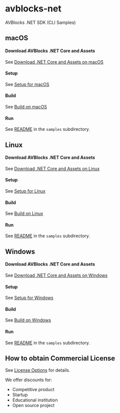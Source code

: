 # avblocks-net
AVBlocks .NET SDK (CLI Samples)

## macOS

#### Download AVBlocks .NET Core and Assets

See [Download .NET Core and Assets on macOS](./docs/download-avblocks-net-core-and-assets-mac.md) 

#### Setup

See [Setup for macOS](./docs/setup-mac.md)

#### Build

See [Build on macOS](./docs/build-mac.md)

#### Run

See [README](./samples/README.md) in the `samples` subdirectory. 

## Linux

#### Download AVBlocks .NET Core and Assets

See [Download .NET Core and Assets on Linux](./docs/download-avblocks-net-core-and-assets-linux.md) 

#### Setup

See [Setup for Linux](./docs/setup-linux.md)

#### Build

See [Build on Linux](./docs/build-linux.md)

#### Run

See [README](./samples/README.md) in the `samples` subdirectory. 

## Windows

#### Download AVBlocks .NET Core and Assets

See [Download .NET Core and Assets on Windows](./docs/download-avblocks-net-core-and-assets-windows.md) 

#### Setup

See [Setup for Windows](./docs/setup-windows.md)

#### Build

See [Build on Windows](./docs/build-windows.md)

#### Run

See [README](./samples/README.md) in the `samples` subdirectory. 

## How to obtain Commercial License

See [License Options](https://avblocks.com/license/) for details.

We offer discounts for:

- Competitive product
- Startup
- Educational institution
- Open source project

